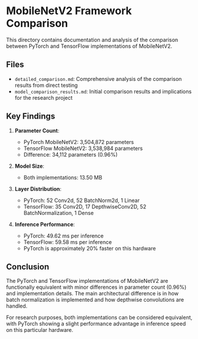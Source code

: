 # MobileNetV2 Framework Comparison

This directory contains documentation and analysis of the comparison between PyTorch and TensorFlow implementations of MobileNetV2.

## Files

- `detailed_comparison.md`: Comprehensive analysis of the comparison results from direct testing
- `model_comparison_results.md`: Initial comparison results and implications for the research project

## Key Findings

1. **Parameter Count**:
   - PyTorch MobileNetV2: 3,504,872 parameters
   - TensorFlow MobileNetV2: 3,538,984 parameters
   - Difference: 34,112 parameters (0.96%)

2. **Model Size**:
   - Both implementations: 13.50 MB

3. **Layer Distribution**:
   - PyTorch: 52 Conv2d, 52 BatchNorm2d, 1 Linear
   - TensorFlow: 35 Conv2D, 17 DepthwiseConv2D, 52 BatchNormalization, 1 Dense

4. **Inference Performance**:
   - PyTorch: 49.62 ms per inference
   - TensorFlow: 59.58 ms per inference
   - PyTorch is approximately 20% faster on this hardware

## Conclusion

The PyTorch and TensorFlow implementations of MobileNetV2 are functionally equivalent with minor differences in parameter count (0.96%) and implementation details. The main architectural difference is in how batch normalization is implemented and how depthwise convolutions are handled.

For research purposes, both implementations can be considered equivalent, with PyTorch showing a slight performance advantage in inference speed on this particular hardware.
